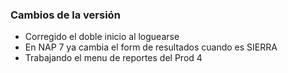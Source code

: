 <h3>Cambios de la versión</h3>

<ul>
    <li>Corregido el doble inicio al loguearse</li>
    <li>En NAP 7 ya cambia el form de resultados cuando es SIERRA</li>
    <li>Trabajando el menu de reportes del Prod 4</li>
</ul>        